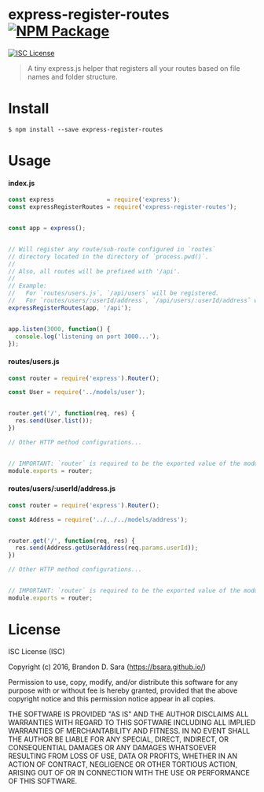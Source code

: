 
# express-register-routes [![NPM Package](https://img.shields.io/npm/v/express-register-routes.svg?style=flat-square)][npm]

[![ISC License](https://img.shields.io/badge/license-ISC-blue.svg?style=flat-square)][license]

> A tiny express.js helper that registers all your routes based on file names and folder structure.



# Install

```shell
$ npm install --save express-register-routes
```



# Usage

#### index.js

```javascript
const express               = require('express');
const expressRegisterRoutes = require('express-register-routes');


const app = express();


// Will register any route/sub-route configured in `routes`
// directory located in the directory of `process.pwd()`.
//
// Also, all routes will be prefixed with '/api'.
//
// Example:
//   For `routes/users.js`, `/api/users` will be registered.
//   For `routes/users/:userId/address`, `/api/users/:userId/address` will be registered.
expressRegisterRoutes(app, '/api');


app.listen(3000, function() {
  console.log('listening on port 3000...');
});
```


#### routes/users.js

```javascript
const router = require('express').Router();

const User = require('../models/user');


router.get('/', function(req, res) {
  res.send(User.list());
})

// Other HTTP method configurations...


// IMPORTANT: `router` is required to be the exported value of the module.
module.exports = router;
```


#### routes/users/:userId/address.js

```javascript
const router = require('express').Router();

const Address = require('../../../models/address');


router.get('/', function(req, res) {
  res.send(Address.getUserAddress(req.params.userId));
})

// Other HTTP method configurations...


// IMPORTANT: `router` is required to be the exported value of the module.
module.exports = router;
```



# License

ISC License (ISC)

Copyright (c) 2016, Brandon D. Sara (https://bsara.github.io/)

Permission to use, copy, modify, and/or distribute this software for any
purpose with or without fee is hereby granted, provided that the above
copyright notice and this permission notice appear in all copies.

THE SOFTWARE IS PROVIDED "AS IS" AND THE AUTHOR DISCLAIMS ALL WARRANTIES WITH
REGARD TO THIS SOFTWARE INCLUDING ALL IMPLIED WARRANTIES OF MERCHANTABILITY
AND FITNESS. IN NO EVENT SHALL THE AUTHOR BE LIABLE FOR ANY SPECIAL, DIRECT,
INDIRECT, OR CONSEQUENTIAL DAMAGES OR ANY DAMAGES WHATSOEVER RESULTING FROM
LOSS OF USE, DATA OR PROFITS, WHETHER IN AN ACTION OF CONTRACT, NEGLIGENCE OR
OTHER TORTIOUS ACTION, ARISING OUT OF OR IN CONNECTION WITH THE USE OR
PERFORMANCE OF THIS SOFTWARE.




[license]: https://github.com/bsara/express-register-routes/blob/master/LICENSE "License"
[npm]:     https://www.npmjs.com/package/express-register-routes "NPM Package: express-register-routes"
